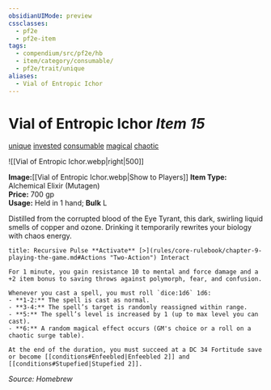 ```yaml
---
obsidianUIMode: preview
cssclasses:
  - pf2e
  - pf2e-item
tags:
  - compendium/src/pf2e/hb
  - item/category/consumable/
  - pf2e/trait/unique
aliases:
  - Vial of Entropic Ichor
---
```

# Vial of Entropic Ichor *Item 15*  
[unique](unique.md)  [invested](invested.md)  [consumable](consumable.md)  [magical](magical.md)  [chaotic](chaotic.md) 

![[Vial of Entropic Ichor.webp|right|500]]

**Image:**[[Vial of Entropic Ichor.webp|Show to Players]]
**Item Type:** Alchemical Elixir (Mutagen)  
**Price:** 700 gp  
**Usage:** Held in 1 hand; **Bulk** L  

Distilled from the corrupted blood of the Eye Tyrant, this dark, swirling liquid smells of copper and ozone. Drinking it temporarily rewrites your biology with chaos energy.

```ad-embed-ability
title: Recursive Pulse **Activate** [>](rules/core-rulebook/chapter-9-playing-the-game.md#Actions "Two-Action") Interact

For 1 minute, you gain resistance 10 to mental and force damage and a +2 item bonus to saving throws against polymorph, fear, and confusion.

Whenever you cast a spell, you must roll `dice:1d6` 1d6:
- **1-2:** The spell is cast as normal.
- **3-4:** The spell’s target is randomly reassigned within range.
- **5:** The spell’s level is increased by 1 (up to max level you can cast).
- **6:** A random magical effect occurs (GM's choice or a roll on a chaotic surge table).

At the end of the duration, you must succeed at a DC 34 Fortitude save or become [[conditions#Enfeebled|Enfeebled 2]] and [[conditions#Stupefied|Stupefied 2]].
```

*Source: Homebrew*
